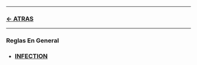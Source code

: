 
---

### [<- ATRAS](../README.md)

---



### Reglas En General


- ### [INFECTION](00_infection/README.md)


